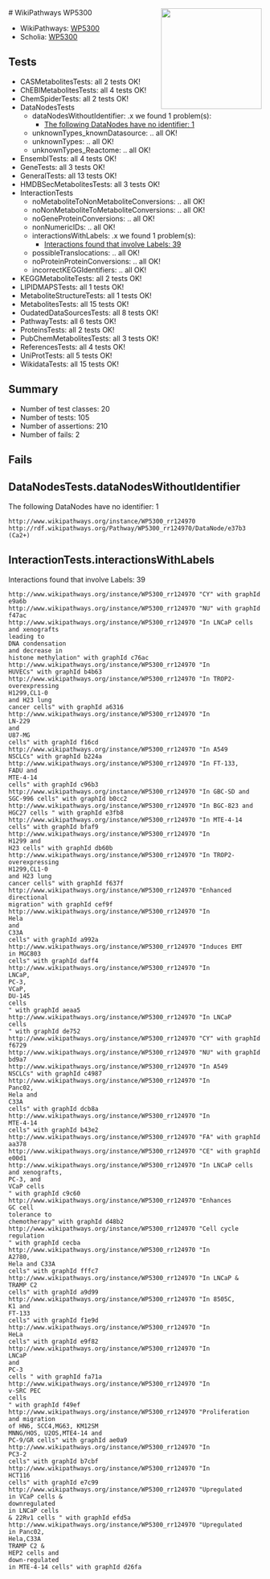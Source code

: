 <img style="float: right; width: 200px" src="https://upload.wikimedia.org/wikipedia/commons/thumb/8/83/Wplogo_with_text_500.png/640px-Wplogo_with_text_500.png" />
# WikiPathways WP5300

* WikiPathways: [WP5300](https://new.wikipathways.org/pathways/WP5300)
* Scholia: [WP5300](https://scholia.toolforge.org/wikipathways/WP5300)
## Tests
* CASMetabolitesTests: all 2 tests OK!
* ChEBIMetabolitesTests: all 4 tests OK!
* ChemSpiderTests: all 2 tests OK!
* DataNodesTests
    * dataNodesWithoutIdentifier: .x we found 1 problem(s):
        * [The following DataNodes have no identifier: 1](#d2d32fa0)
    * unknownTypes_knownDatasource: .. all OK!
    * unknownTypes: .. all OK!
    * unknownTypes_Reactome: .. all OK!
* EnsemblTests: all 4 tests OK!
* GeneTests: all 3 tests OK!
* GeneralTests: all 13 tests OK!
* HMDBSecMetabolitesTests: all 3 tests OK!
* InteractionTests
    * noMetaboliteToNonMetaboliteConversions: .. all OK!
    * noNonMetaboliteToMetaboliteConversions: .. all OK!
    * noGeneProteinConversions: .. all OK!
    * nonNumericIDs: .. all OK!
    * interactionsWithLabels: .x we found 1 problem(s):
        * [Interactions found that involve Labels: 39](#fe97a8ff)
    * possibleTranslocations: .. all OK!
    * noProteinProteinConversions: .. all OK!
    * incorrectKEGGIdentifiers: .. all OK!
* KEGGMetaboliteTests: all 2 tests OK!
* LIPIDMAPSTests: all 1 tests OK!
* MetaboliteStructureTests: all 1 tests OK!
* MetabolitesTests: all 15 tests OK!
* OudatedDataSourcesTests: all 8 tests OK!
* PathwayTests: all 6 tests OK!
* ProteinsTests: all 2 tests OK!
* PubChemMetabolitesTests: all 3 tests OK!
* ReferencesTests: all 4 tests OK!
* UniProtTests: all 5 tests OK!
* WikidataTests: all 15 tests OK!


## Summary

* Number of test classes: 20
* Number of tests: 105
* Number of assertions: 210
* Number of fails: 2

## Fails

<a name="d2d32fa0" />

## DataNodesTests.dataNodesWithoutIdentifier

The following DataNodes have no identifier: 1
```
http://www.wikipathways.org/instance/WP5300_rr124970 http://rdf.wikipathways.org/Pathway/WP5300_rr124970/DataNode/e37b3 (Ca2+)
```

<a name="fe97a8ff" />

## InteractionTests.interactionsWithLabels

Interactions found that involve Labels: 39
```
http://www.wikipathways.org/instance/WP5300_rr124970 "CY" with graphId e9a6b
http://www.wikipathways.org/instance/WP5300_rr124970 "NU" with graphId f47ac
http://www.wikipathways.org/instance/WP5300_rr124970 "In LNCaP cells 
and xenografts
leading to
DNA condensation
and decrease in
histone methylation" with graphId c76ac
http://www.wikipathways.org/instance/WP5300_rr124970 "In
HUVECs" with graphId b4b63
http://www.wikipathways.org/instance/WP5300_rr124970 "In TROP2-
overexpressing
H1299,CL1-0
and H23 lung
cancer cells" with graphId a6316
http://www.wikipathways.org/instance/WP5300_rr124970 "In 
LN-229
and 
U87-MG
cells" with graphId f16cd
http://www.wikipathways.org/instance/WP5300_rr124970 "In A549
NSCLCs" with graphId b224a
http://www.wikipathways.org/instance/WP5300_rr124970 "In FT-133,
FADU and
MTE-4-14 
cells" with graphId c96b3
http://www.wikipathways.org/instance/WP5300_rr124970 "In GBC-SD and
SGC-996 cells" with graphId b0cc2
http://www.wikipathways.org/instance/WP5300_rr124970 "In BGC-823 and
HGC27 cells " with graphId e3fb8
http://www.wikipathways.org/instance/WP5300_rr124970 "In MTE-4-14 cells" with graphId bfaf9
http://www.wikipathways.org/instance/WP5300_rr124970 "In
H1299 and
H23 cells" with graphId db60b
http://www.wikipathways.org/instance/WP5300_rr124970 "In TROP2-
overexpressing
H1299,CL1-0
and H23 lung
cancer cells" with graphId f637f
http://www.wikipathways.org/instance/WP5300_rr124970 "Enhanced
directional
migration" with graphId cef9f
http://www.wikipathways.org/instance/WP5300_rr124970 "In
Hela
and
C33A
cells" with graphId a992a
http://www.wikipathways.org/instance/WP5300_rr124970 "Induces EMT
in MGC803
cells" with graphId daff4
http://www.wikipathways.org/instance/WP5300_rr124970 "In
LNCaP,
PC-3,
VCaP,
DU-145
cells
" with graphId aeaa5
http://www.wikipathways.org/instance/WP5300_rr124970 "In LNCaP
cells 
" with graphId de752
http://www.wikipathways.org/instance/WP5300_rr124970 "CY" with graphId f6729
http://www.wikipathways.org/instance/WP5300_rr124970 "NU" with graphId bd9a7
http://www.wikipathways.org/instance/WP5300_rr124970 "In A549
NSCLCs" with graphId c4987
http://www.wikipathways.org/instance/WP5300_rr124970 "In
Panc02, 
Hela and 
C33A
cells" with graphId dcb8a
http://www.wikipathways.org/instance/WP5300_rr124970 "In
MTE-4-14 
cells" with graphId b43e2
http://www.wikipathways.org/instance/WP5300_rr124970 "FA" with graphId aa378
http://www.wikipathways.org/instance/WP5300_rr124970 "CE" with graphId e00d1
http://www.wikipathways.org/instance/WP5300_rr124970 "In LNCaP cells 
and xenografts,
PC-3, and
VCaP cells
" with graphId c9c60
http://www.wikipathways.org/instance/WP5300_rr124970 "Enhances
GC cell 
tolerance to
chemotherapy" with graphId d48b2
http://www.wikipathways.org/instance/WP5300_rr124970 "Cell cycle
regulation
" with graphId cecba
http://www.wikipathways.org/instance/WP5300_rr124970 "In
A2780,
Hela and C33A
cells" with graphId fffc7
http://www.wikipathways.org/instance/WP5300_rr124970 "In LNCaP &
TRAMP C2 
cells" with graphId a9d99
http://www.wikipathways.org/instance/WP5300_rr124970 "In 8505C,
K1 and
FT-133 
cells" with graphId f1e9d
http://www.wikipathways.org/instance/WP5300_rr124970 "In
HeLa
cells" with graphId e9f82
http://www.wikipathways.org/instance/WP5300_rr124970 "In
LNCaP
and
PC-3
cells " with graphId fa71a
http://www.wikipathways.org/instance/WP5300_rr124970 "In 
v-SRC PEC
cells 
" with graphId f49ef
http://www.wikipathways.org/instance/WP5300_rr124970 "Proliferation and migration
of HN6, SCC4,MG63, KM12SM
MNNG/HOS, U2OS,MTE4-14 and
PC-9/GR cells" with graphId ae0a9
http://www.wikipathways.org/instance/WP5300_rr124970 "In
PC3-2
cells" with graphId b7cbf
http://www.wikipathways.org/instance/WP5300_rr124970 "In
HCT116
cells" with graphId e7c99
http://www.wikipathways.org/instance/WP5300_rr124970 "Upregulated
in VCaP cells &
downregulated
in LNCaP cells
& 22Rv1 cells " with graphId efd5a
http://www.wikipathways.org/instance/WP5300_rr124970 "Upregulated
in Panc02, 
Hela,C33A
TRAMP C2 &
HEP2 cells and
down-regulated
in MTE-4-14 cells" with graphId d26fa
```

